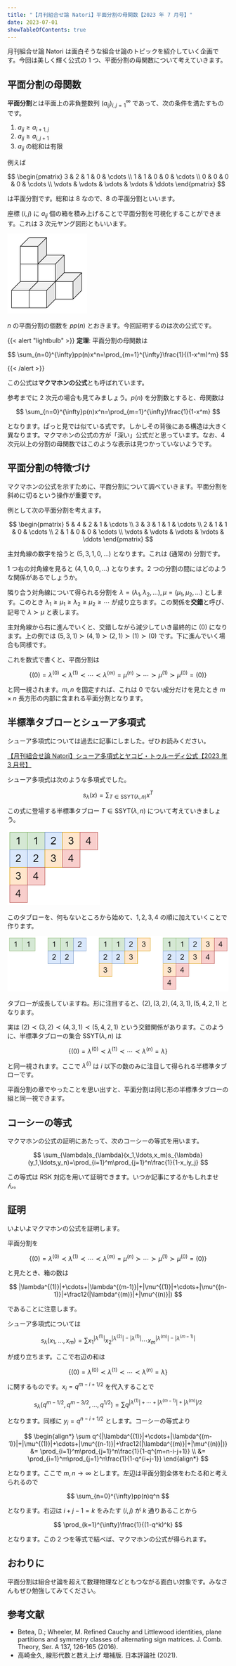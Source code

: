 ```yaml
---
title: "【月刊組合せ論 Natori】平面分割の母関数【2023 年 7 月号】"
date: 2023-07-01
showTableOfContents: true
---
```


月刊組合せ論 Natori は面白そうな組合せ論のトピックを紹介していく企画です。今回は美しく輝く公式の 1 つ、平面分割の母関数について考えていきます。

## 平面分割の母関数

**平面分割**とは平面上の非負整数列 $(a_{ij})_{i,j=1}^{\infty}$ であって、次の条件を満たすものです。

1. $a_{ij}\ge a_{i+1,j}$
2. $a_{ij}\ge a_{i,j+1}$
3. $a_{ij}$ の総和は有限

例えば

$$
\begin{pmatrix}
3 & 2 & 1 & 0 & \cdots \\
1 & 1 & 0 & 0 & \cdots \\
0 & 0 & 0 & 0 & \cdots \\
\vdots & \vdots & \vdots & \vdots & \ddots
\end{pmatrix}
$$

は平面分割です。総和は 8 なので、8 の平面分割といいます。

座標 $(i,j)$ に $a_{ij}$ 個の箱を積み上げることで平面分割を可視化することができます。これは 3 次元ヤング図形ともいいます。

![](./4KX43T8.png)

$n$ の平面分割の個数を $pp(n)$ とおきます。今回証明するのは次の公式です。

{{< alert "lightbulb" >}}
**定理**: 平面分割の母関数は

$$
\sum_{n=0}^{\infty}pp(n)x^n=\prod_{m=1}^{\infty}\frac{1}{(1-x^m)^m}
$$

{{< /alert >}}

この公式は**マクマホンの公式**とも呼ばれています。

参考までに 2 次元の場合も見てみましょう。$p(n)$ を分割数とすると、母関数は

$$
\sum_{n=0}^{\infty}p(n)x^n=\prod_{m=1}^{\infty}\frac{1}{1-x^m}
$$

となります。ぱっと見では似ている式です。しかしその背後にある構造は大きく異なります。マクマホンの公式の方が「深い」公式だと思っています。なお、4 次元以上の分割の母関数ではこのような表示は見つかっていないようです。

## 平面分割の特徴づけ

マクマホンの公式を示すために、平面分割について調べていきます。平面分割を斜めに切るという操作が重要です。

例として次の平面分割を考えます。

$$
\begin{pmatrix}
5 & 4 & 2 & 1 & \cdots \\
3 & 3 & 1 & 1 & \cdots \\
2 & 1 & 1 & 0 & \cdots \\
2 & 1 & 0 & 0 & \cdots \\
\vdots & \vdots & \vdots & \vdots & \ddots
\end{pmatrix}
$$

主対角線の数字を拾うと $(5,3,1,0,\ldots)$ となります。これは (通常の) 分割です。

1 つ右の対角線を見ると $(4,1,0,0,\ldots)$ となります。2 つの分割の間にはどのような関係があるでしょうか。

隣り合う対角線について得られる分割を $\lambda=(\lambda_1,\lambda_2,\ldots), \mu=(\mu_1,\mu_2,\ldots)$ とします。このとき $\lambda_1\ge \mu_1\ge \lambda_2\ge \mu_2\ge\cdots$ が成り立ちます。この関係を**交錯**と呼び、記号で $\lambda \succ \mu$ と表します。

主対角線から右に進んでいくと、交錯しながら減少していき最終的に $(0)$ になります。上の例では $(5,3,1)\succ (4,1)\succ (2,1)\succ (1)\succ (0)$ です。下に進んでいく場合も同様です。

これを数式で書くと、平面分割は

$$
\{(0)=\lambda^{(0)}\prec \lambda^{(1)}\prec\cdots\prec \lambda^{(m)}=\mu^{(n)}\succ\cdots \succ\mu^{(1)}\succ\mu^{(0)}=(0)\}
$$

と同一視されます。$m,n$ を固定すれば、これは 0 でない成分だけを見たとき $m\times n$ 長方形の内部に含まれる平面分割となります。

## 半標準タブローとシューア多項式

シューア多項式については過去に記事にしました。ぜひお読みください。

[【月刊組合せ論 Natori】シューア多項式とヤコビ・トゥルーディ公式【2023 年 3 月号】](../202303/)

シューア多項式は次のような多項式でした。

$$
s_{\lambda}(x)=\sum_{T\in\mathrm{SSYT}(\lambda,n)}x^T
$$

この式に登場する半標準タブロー $T\in\mathrm{SSYT}(\lambda,n)$ について考えていきましょう。

![](./S1yvneEE2.png)

このタブローを、何もないところから始めて、$1,2,3,4$ の順に加えていくことで作ります。

![](./featured.png)

タブローが成長していますね。形に注目すると、$(2), (3,2), (4,3,1), (5,4,2,1)$ となります。

実は $(2)\prec (3,2)\prec (4,3,1)\prec (5,4,2,1)$ という交錯関係があります。このように、半標準タブローの集合 $\mathrm{SSYT}(\lambda,n)$ は

$$
\{(0)=\lambda^{(0)}\prec\lambda^{(1)}\prec\cdots\prec\lambda^{(n)}=\lambda\}
$$

と同一視されます。ここで $\lambda^{(i)}$ は $i$ 以下の数のみに注目して得られる半標準タブローです。

平面分割の章でやったことを思い出すと、平面分割は同じ形の半標準タブローの組と同一視できます。

## コーシーの等式

マクマホンの公式の証明にあたって、次のコーシーの等式を用います。

$$
\sum_{\lambda}s_{\lambda}(x_1,\ldots,x_m)s_{\lambda}(y_1,\ldots,y_n)=\prod_{i=1}^m\prod_{j=1}^n\frac{1}{1-x_iy_j}
$$

この等式は RSK 対応を用いて証明できます。いつか記事にするかもしれません。

## 証明

いよいよマクマホンの公式を証明します。

平面分割を

$$
\{(0)=\lambda^{(0)}\prec \lambda^{(1)}\prec\cdots\prec \lambda^{(m)}=\mu^{(n)}\succ\cdots \succ\mu^{(1)}\succ\mu^{(0)}=(0)\}
$$

と見たとき、箱の数は

$$
|\lambda^{(1)}|+\cdots+|\lambda^{(m-1)}|+|\mu^{(1)}|+\cdots+|\mu^{(n-1)}|+\frac12(|\lambda^{(m)}|+|\mu^{(n)}|)
$$

であることに注意します。

シューア多項式については

$$
s_{\lambda}(x_1,\ldots,x_m)=\sum x_1^{|\lambda^{(1)}|}x_2^{|\lambda^{(2)}|-|\lambda^{(1)}|}\cdots x_m^{|\lambda^{(m)}|-|\lambda^{(m-1)}|}
$$

が成り立ちます。ここで右辺の和は

$$
\{(0)=\lambda^{(0)}\prec\lambda^{(1)}\prec\cdots\prec\lambda^{(n)}=\lambda\}
$$

に関するものです。$x_i=q^{m-i+1/2}$ を代入することで

$$
s_{\lambda}(q^{m-1/2}, q^{m-3/2},\ldots,q^{1/2})=\sum q^{|\lambda^{(1)}|+\cdots+|\lambda^{(m-1)}|+|\lambda^{(m)}|/2}
$$

となります。同様に $y_i=q^{n-i+1/2}$ とします。コーシーの等式より

$$
\begin{align*}
\sum q^{|\lambda^{(1)}|+\cdots+|\lambda^{(m-1)}|+|\mu^{(1)}|+\cdots+|\mu^{(n-1)}|+\frac12(|\lambda^{(m)}|+|\mu^{(n)}|)} &= \prod_{i=1}^m\prod_{j=1}^n\frac{1}{1-q^{m+n-i-j+1}} \\
&= \prod_{i=1}^m\prod_{j=1}^n\frac{1}{1-q^{i+j-1}}
\end{align*}
$$

となります。ここで $m,n\to\infty$ とします。左辺は平面分割全体をわたる和と考えられるので

$$
\sum_{n=0}^{\infty}pp(n)q^n
$$

となります。右辺は $i+j-1=k$ をみたす $(i,j)$ が $k$ 通りあることから

$$
\prod_{k=1}^{\infty}\frac{1}{(1-q^k)^k}
$$

となります。この 2 つを等式で結べば、マクマホンの公式が得られます。

## おわりに

平面分割は組合せ論を超えて数理物理などともつながる面白い対象です。みなさんもぜひ勉強してみてください。

## 参考文献

- Betea, D.; Wheeler, M. Refined Cauchy and Littlewood identities, plane partitions and symmetry classes of alternating sign matrices. J. Comb. Theory, Ser. A 137, 126-165 (2016).
- 高崎金久, 線形代数と数え上げ 増補版. 日本評論社 (2021).
